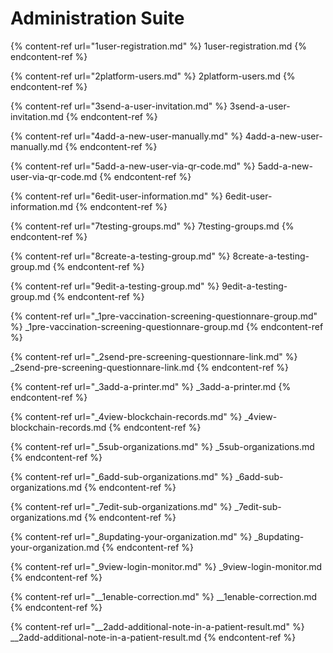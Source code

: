 # Administration Suite

{% content-ref url="1user-registration.md" %} 1user-registration.md {% endcontent-ref %}

{% content-ref url="2platform-users.md" %} 2platform-users.md {% endcontent-ref %}

{% content-ref url="3send-a-user-invitation.md" %} 3send-a-user-invitation.md {% endcontent-ref %}

{% content-ref url="4add-a-new-user-manually.md" %} 4add-a-new-user-manually.md {% endcontent-ref %}

{% content-ref url="5add-a-new-user-via-qr-code.md" %} 5add-a-new-user-via-qr-code.md {% endcontent-ref %}

{% content-ref url="6edit-user-information.md" %} 6edit-user-information.md {% endcontent-ref %}

{% content-ref url="7testing-groups.md" %} 7testing-groups.md {% endcontent-ref %}

{% content-ref url="8create-a-testing-group.md" %} 8create-a-testing-group.md {% endcontent-ref %}

{% content-ref url="9edit-a-testing-group.md" %} 9edit-a-testing-group.md {% endcontent-ref %}

{% content-ref url="_1pre-vaccination-screening-questionnare-group.md" %} _1pre-vaccination-screening-questionnare-group.md {% endcontent-ref %}

{% content-ref url="_2send-pre-screening-questionnare-link.md" %} _2send-pre-screening-questionnare-link.md {% endcontent-ref %}

{% content-ref url="_3add-a-printer.md" %} _3add-a-printer.md {% endcontent-ref %}

{% content-ref url="_4view-blockchain-records.md" %} _4view-blockchain-records.md {% endcontent-ref %}

{% content-ref url="_5sub-organizations.md" %} _5sub-organizations.md {% endcontent-ref %}

{% content-ref url="_6add-sub-organizations.md" %} _6add-sub-organizations.md {% endcontent-ref %}

{% content-ref url="_7edit-sub-organizations.md" %} _7edit-sub-organizations.md {% endcontent-ref %}

{% content-ref url="_8updating-your-organization.md" %} _8updating-your-organization.md {% endcontent-ref %}

{% content-ref url="_9view-login-monitor.md" %} _9view-login-monitor.md {% endcontent-ref %}

{% content-ref url="__1enable-correction.md" %} __1enable-correction.md {% endcontent-ref %}

{% content-ref url="__2add-additional-note-in-a-patient-result.md" %} __2add-additional-note-in-a-patient-result.md {% endcontent-ref %}

